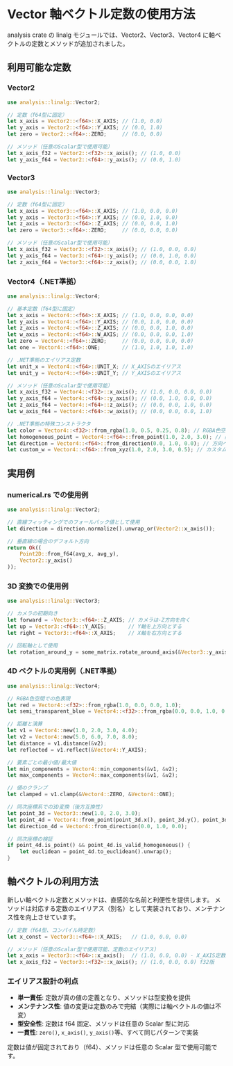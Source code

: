 # Vector 軸ベクトル定数の使用方法

analysis crate の linalg モジュールでは、Vector2、Vector3、Vector4 に軸ベクトルの定数とメソッドが追加されました。

## 利用可能な定数

### Vector2

```rust
use analysis::linalg::Vector2;

// 定数（f64型に固定）
let x_axis = Vector2::<f64>::X_AXIS; // (1.0, 0.0)
let y_axis = Vector2::<f64>::Y_AXIS; // (0.0, 1.0)
let zero = Vector2::<f64>::ZERO;     // (0.0, 0.0)

// メソッド（任意のScalar型で使用可能）
let x_axis_f32 = Vector2::<f32>::x_axis(); // (1.0, 0.0)
let y_axis_f64 = Vector2::<f64>::y_axis(); // (0.0, 1.0)
```

### Vector3

```rust
use analysis::linalg::Vector3;

// 定数（f64型に固定）
let x_axis = Vector3::<f64>::X_AXIS; // (1.0, 0.0, 0.0)
let y_axis = Vector3::<f64>::Y_AXIS; // (0.0, 1.0, 0.0)
let z_axis = Vector3::<f64>::Z_AXIS; // (0.0, 0.0, 1.0)
let zero = Vector3::<f64>::ZERO;     // (0.0, 0.0, 0.0)

// メソッド（任意のScalar型で使用可能）
let x_axis_f32 = Vector3::<f32>::x_axis(); // (1.0, 0.0, 0.0)
let y_axis_f64 = Vector3::<f64>::y_axis(); // (0.0, 1.0, 0.0)
let z_axis_f64 = Vector3::<f64>::z_axis(); // (0.0, 0.0, 1.0)
```

### Vector4（.NET準拠）

```rust
use analysis::linalg::Vector4;

// 基本定数（f64型に固定）
let x_axis = Vector4::<f64>::X_AXIS; // (1.0, 0.0, 0.0, 0.0)
let y_axis = Vector4::<f64>::Y_AXIS; // (0.0, 1.0, 0.0, 0.0)
let z_axis = Vector4::<f64>::Z_AXIS; // (0.0, 0.0, 1.0, 0.0)
let w_axis = Vector4::<f64>::W_AXIS; // (0.0, 0.0, 0.0, 1.0)
let zero = Vector4::<f64>::ZERO;     // (0.0, 0.0, 0.0, 0.0)
let one = Vector4::<f64>::ONE;       // (1.0, 1.0, 1.0, 1.0)

// .NET準拠のエイリアス定数
let unit_x = Vector4::<f64>::UNIT_X; // X_AXISのエイリアス
let unit_y = Vector4::<f64>::UNIT_Y; // Y_AXISのエイリアス

// メソッド（任意のScalar型で使用可能）
let x_axis_f32 = Vector4::<f32>::x_axis(); // (1.0, 0.0, 0.0, 0.0)
let y_axis_f64 = Vector4::<f64>::y_axis(); // (0.0, 1.0, 0.0, 0.0)
let z_axis_f64 = Vector4::<f64>::z_axis(); // (0.0, 0.0, 1.0, 0.0)
let w_axis_f64 = Vector4::<f64>::w_axis(); // (0.0, 0.0, 0.0, 1.0)

// .NET準拠の特殊コンストラクタ
let color = Vector4::<f32>::from_rgba(1.0, 0.5, 0.25, 0.8); // RGBA色空間
let homogeneous_point = Vector4::<f64>::from_point(1.0, 2.0, 3.0); // 同次座標系の点（w=1）
let direction = Vector4::<f64>::from_direction(0.0, 1.0, 0.0); // 方向ベクトル（w=0）
let custom_w = Vector4::<f64>::from_xyz(1.0, 2.0, 3.0, 0.5); // カスタムw成分
```

## 実用例

### numerical.rs での使用例

```rust
use analysis::linalg::Vector2;

// 直線フィッティングでのフォールバック値として使用
let direction = direction.normalize().unwrap_or(Vector2::x_axis());

// 垂直線の場合のデフォルト方向
return Ok((
    Point2D::from_f64(avg_x, avg_y),
    Vector2::y_axis()
));
```

### 3D 変換での使用例

```rust
use analysis::linalg::Vector3;

// カメラの初期向き
let forward = -Vector3::<f64>::Z_AXIS; // カメラは-Z方向を向く
let up = Vector3::<f64>::Y_AXIS;       // Y軸を上方向とする
let right = Vector3::<f64>::X_AXIS;    // X軸を右方向とする

// 回転軸として使用
let rotation_around_y = some_matrix.rotate_around_axis(&Vector3::y_axis(), angle);
```

### 4D ベクトルの実用例（.NET準拠）

```rust
use analysis::linalg::Vector4;

// RGBA色空間での色表現
let red = Vector4::<f32>::from_rgba(1.0, 0.0, 0.0, 1.0);
let semi_transparent_blue = Vector4::<f32>::from_rgba(0.0, 0.0, 1.0, 0.5);

// 距離と演算
let v1 = Vector4::new(1.0, 2.0, 3.0, 4.0);
let v2 = Vector4::new(5.0, 6.0, 7.0, 8.0);
let distance = v1.distance(&v2);
let reflected = v1.reflect(&Vector4::Y_AXIS);

// 要素ごとの最小値/最大値
let min_components = Vector4::min_components(&v1, &v2);
let max_components = Vector4::max_components(&v1, &v2);

// 値のクランプ
let clamped = v1.clamp(&Vector4::ZERO, &Vector4::ONE);

// 同次座標系での3D変換（後方互換性）
let point_3d = Vector3::new(1.0, 2.0, 3.0);
let point_4d = Vector4::from_point(point_3d.x(), point_3d.y(), point_3d.z());
let direction_4d = Vector4::from_direction(0.0, 1.0, 0.0);

// 同次座標の検証
if point_4d.is_point() && point_4d.is_valid_homogeneous() {
    let euclidean = point_4d.to_euclidean().unwrap();
}
```

## 軸ベクトルの利用方法

新しい軸ベクトル定数とメソッドは、直感的な名前と利便性を提供します。
メソッドは対応する定数のエイリアス（別名）として実装されており、メンテナンス性を向上させています。

```rust
// 定数（f64型、コンパイル時定数）
let x_const = Vector3::<f64>::X_AXIS;   // (1.0, 0.0, 0.0)

// メソッド（任意のScalar型で使用可能、定数のエイリアス）
let x_axis = Vector3::<f64>::x_axis();  // (1.0, 0.0, 0.0) - X_AXIS定数のエイリアス
let x_axis_f32 = Vector3::<f32>::x_axis(); // (1.0, 0.0, 0.0) f32版
```

### エイリアス設計の利点

- **単一責任**: 定数が真の値の定義となり、メソッドは型変換を提供
- **メンテナンス性**: 値の変更は定数のみで完結（実際には軸ベクトルの値は不変）
- **型安全性**: 定数は f64 固定、メソッドは任意の Scalar 型に対応
- **一貫性**: `zero()`, `x_axis()`, `y_axis()`等、すべて同じパターンで実装

定数は値が固定されており（f64）、メソッドは任意の Scalar 型で使用可能です。
